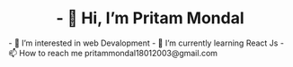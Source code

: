 <h1 align="center">- 👋 Hi, I’m Pritam Mondal</h1>
- 👀 I’m interested in web Devalopment
- 🌱 I’m currently learning React Js
- 📫 How to reach me pritammondal18012003@gmail.com

<!---
Pritam-Mondal18/Pritam-Mondal18 is a ✨ special ✨ repository because its `README.md` (this file) appears on your GitHub profile.
You can click the Preview link to take a look at your changes.
--->
